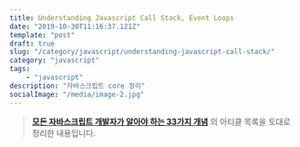 ```yaml
---
title: Understanding Javascript Call Stack, Event Loops
date: "2019-10-30T11:16:37.121Z"
template: "post"
draft: true
slug: "/category/javascript/understanding-javascript-call-stack/"
category: "javascript"
tags:
    - "javascript"
description: "자바스크립트 core 정리"
socialImage: "/media/image-2.jpg"
---
```


> **[모든 자바스크립트 개발자가 알아야 하는 33가지 개념](https://github.com/yjs03057/33-js-concepts)** 의 아티클 목록을 토대로 정리한 내용입니다.
